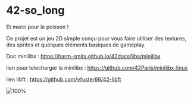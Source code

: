 # 42-so_long
Et merci pour le poisson !

Ce projet est un jeu 2D simple conçu pour vous faire utiliser des textures,
des sprites et quelques éléments basiques de gameplay.

Doc minilibx :
https://harm-smits.github.io/42docs/libs/minilibx

lien pour telecharger la minilibx :
https://github.com/42Paris/minilibx-linux

lien libft :
https://github.com/vfuster66/42-libft

![100%](https://github.com/vfuster66/42-so_long/assets/124174795/7e50502b-ca7f-4a1f-b73d-91384fbf0c68)
